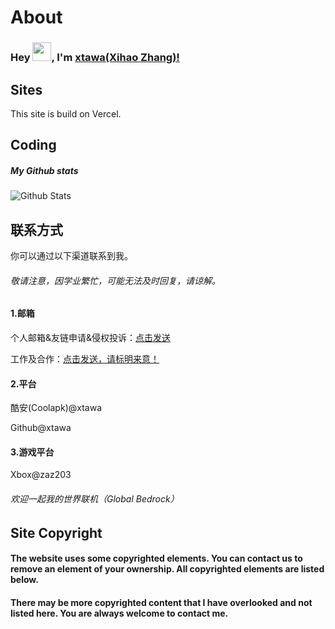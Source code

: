 # About
### Hey <img src="https://cdn.xtawa.top/AgACAgEAAyEGAASlhh0RAAMWaHOsmrYkibmQBH_sEXluA0TUUagAAiuuMRt8LqFHsJoH7IekbNgBAAMCAANtAAM2BA.4n8036emrd.gif" width="30px">, I'm [xtawa(Xihao Zhang)!](https://github.com/xtawa)

## Sites

This site is build on Vercel.

## Coding

##### My Github stats

![Github Stats](https://profilestat.xtawa.top/api?username=xtawa&show_icons=true&title_color=fff&icon_color=79ff97&text_color=9f9f9f&bg_color=151515)



## 联系方式



你可以通过以下渠道联系到我。

###### 敬请注意，因学业繁忙，可能无法及时回复，请谅解。

#### 1.邮箱

个人邮箱&友链申请&侵权投诉：[点击发送](mailto:zaz203@outlook.com)

工作及合作：[点击发送，请标明来意！](mailto:luoyan@xtawa.top)

#### 2.平台

酷安(Coolapk)@xtawa

Github@xtawa

#### 3.游戏平台

Xbox@zaz203

###### 欢迎一起我的世界联机（Global Bedrock）

## Site Copyright

#### The website uses some copyrighted elements. You can contact us to remove an element of your ownership. All copyrighted elements are listed below.

#### There may be more copyrighted content that I have overlooked and not listed here. You are always welcome to contact me.



